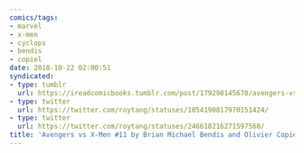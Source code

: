 ```yaml
---
comics/tags:
- marvel
- x-men
- cyclops
- bendis
- copiel
date: 2018-10-22 02:00:51
syndicated:
- type: tumblr
  url: https://ireadcomicbooks.tumblr.com/post/179298145670/avengers-vs-x-men-11-by-brian-michael-bendis-and
- type: twitter
  url: https://twitter.com/roytang/statuses/1054190817970151424/
- type: twitter
  url: https://twitter.com/roytang/statuses/246618216271597568/
title: 'Avengers vs X-Men #11 by Brian Michael Bendis and Olivier Copiel'
---
```


<p><br/></p>
